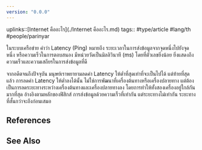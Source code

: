 ```yaml
---
version: "0.0.0"
---
```

uplinks::[Internet คืออะไร](./Internet คืออะไร.md)
tags:: #type/article #lang/th #people/parinyar

ในระบบเครือข่าย คำว่า Latency (Ping) หมายถึง ระยะเวลาในการส่งข้อมูลจากจุดหนึ่งไปยังจุดหนึ่ง หรือความเร็วในการตอบสนอง มีหน่วยวัดเป็นมิลลิวินาที (ms) โดยที่ตัวเลขยิ่งน้อย ยิ่งแสดงถึงความเร็วและความเสถียรในการส่งข้อมูลที่ดี

จากอดีตจนถึงปัจจุบัน มนุษย์เราพยายามลดค่า Latency ให้ต่ำที่สุดเท่าที่จะเป็นไปได้ แต่ท้ายที่สุดแล้ว การลดค่า Latency ให้ต่ำลงได้นั้น ไม่ใช่การพัฒนาที่เครื่องต้นทางหรือเครื่องปลายทาง แต่ต้องเป็นการลดระยะทางระหว่างเครื่องต้นทางและเครื่องปลายทางลง โดยการทำให้ทั้งสองเครื่องอยู่ใกล้กันมากที่สุด อ้างอิงตามหลักของฟิสิกส์ การส่งข้อมูลด้วยความเร็วที่เท่ากัน แต่ระยะทางไม่เท่ากัน ระยะทางที่สั้นกว่าจะถึงก่อนเสมอ

## References

## See Also
